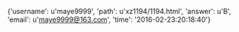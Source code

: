 {'username': u'maye9999', 'path': u'xz1194/1194.html', 'answer': u'B', 'email': u'maye9999@163.com', 'time': '2016-02-23:20:18:40'}